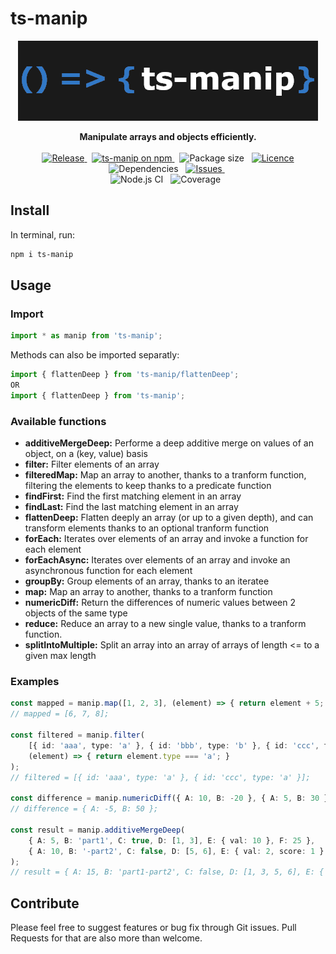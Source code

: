 # ts-manip

<div style="text-align: center;">

![](ts-manip.png "ts-manip logo")

</div>

<p style="text-align: center;">
	<b>Manipulate arrays and objects efficiently.</b>
	<br/>
	<br/>
	<a href="https://github.com/JasonMejane/ts-manip">
		<img src="https://img.shields.io/github/v/release/JasonMejane/ts-manip" alt="Release" />
	</a>&nbsp;
	<a href="https://www.npmjs.com/ts-manip">
    	<img src="https://img.shields.io/npm/v/ts-manip.svg?logo=npm&logoColor=fff&label=NPM+package&color=limegreen" alt="ts-manip on npm" />
	</a>&nbsp;
	<span>
		<img src="https://img.shields.io/bundlephobia/min/ts-manip" alt="Package size" />
	</span>&nbsp;
	<a href="https://github.com/JasonMejane/ts-manip/blob/master/LICENSE">
		<img src="https://img.shields.io/github/license/JasonMejane/ts-manip" alt="Licence" />
	</a>
	<span>
		<img src="https://img.shields.io/badge/dependencies-0-success" alt="Dependencies" />
	</span>&nbsp;
	<a href="https://github.com/JasonMejane/ts-manip/issues">
		<img src="https://img.shields.io/github/issues/JasonMejane/ts-manip" alt="Issues" />
	</a>&nbsp;
	<br/>
	<span>
		<img src="https://github.com/JasonMejane/ts-manip/actions/workflows/nodejs_ci_main.yml/badge.svg" alt="Node.js CI" />
	</span>&nbsp;
	<span>
		<img src="https://img.shields.io/badge/coverage-100%25-success" alt="Coverage" />
	</span>&nbsp;
</p>

## Install

In terminal, run:
```sh
npm i ts-manip
```

## Usage

### Import

```typescript
import * as manip from 'ts-manip';
```

Methods can also be imported separatly:
```typescript
import { flattenDeep } from 'ts-manip/flattenDeep';
OR
import { flattenDeep } from 'ts-manip';
```

### Available functions
- **additiveMergeDeep:** Performe a deep additive merge on values of an object, on a (key, value) basis
- **filter:** Filter elements of an array
- **filteredMap:** Map an array to another, thanks to a tranform function, filtering the elements to keep thanks to a predicate function
- **findFirst:** Find the first matching element in an array
- **findLast:** Find the last matching element in an array
- **flattenDeep:** Flatten deeply an array (or up to a given depth), and can transform elements thanks to an optional tranform function
- **forEach:** Iterates over elements of an array and invoke a function for each element
- **forEachAsync:** Iterates over elements of an array and invoke an asynchronous function for each element
- **groupBy:** Group elements of an array, thanks to an iteratee
- **map:** Map an array to another, thanks to a tranform function
- **numericDiff:** Return the differences of numeric values between 2 objects of the same type
- **reduce:** Reduce an array to a new single value, thanks to a tranform function.
- **splitIntoMultiple:** Split an array into an array of arrays of length <= to a given max length

### Examples

```typescript
const mapped = manip.map([1, 2, 3], (element) => { return element + 5; });
// mapped = [6, 7, 8];

const filtered = manip.filter(
	[{ id: 'aaa', type: 'a' }, { id: 'bbb', type: 'b' }, { id: 'ccc', type: 'a' }],
	(element) => { return element.type === 'a'; }
);
// filtered = [{ id: 'aaa', type: 'a' }, { id: 'ccc', type: 'a' }];

const difference = manip.numericDiff({ A: 10, B: -20 }, { A: 5, B: 30 });
// difference = { A: -5, B: 50 };

const result = manip.additiveMergeDeep(
	{ A: 5, B: 'part1', C: true, D: [1, 3], E: { val: 10 }, F: 25 },
	{ A: 10, B: '-part2', C: false, D: [5, 6], E: { val: 2, score: 1 } }
);
// result = { A: 15, B: 'part1-part2', C: false, D: [1, 3, 5, 6], E: { val: 12, score: 1 }, F: 25 };
```

## Contribute

Please feel free to suggest features or bug fix through Git issues. Pull Requests for that are also more than welcome.
